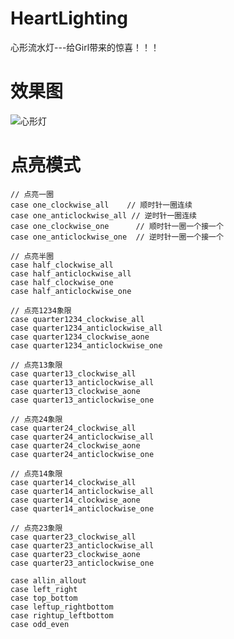 # HeartLighting
心形流水灯---给Girl带来的惊喜！！！

# 效果图
![心形灯](https://img2020.cnblogs.com/blog/775305/202111/775305-20211108175708776-1648080825.gif)  
# 点亮模式
    // 点亮一圈  
    case one_clockwise_all    // 顺时针一圈连续  
    case one_anticlockwise_all // 逆时针一圈连续  
    case one_clockwise_one      // 顺时针一圈一个接一个  
    case one_anticlockwise_one  // 逆时针一圈一个接一个  
    
    // 点亮半圈  
    case half_clockwise_all  
    case half_anticlockwise_all  
    case half_clockwise_one  
    case half_anticlockwise_one  
    
    // 点亮1234象限  
    case quarter1234_clockwise_all  
    case quarter1234_anticlockwise_all  
    case quarter1234_clockwise_aone  
    case quarter1234_anticlockwise_one  
    
    // 点亮13象限  
    case quarter13_clockwise_all  
    case quarter13_anticlockwise_all  
    case quarter13_clockwise_aone  
    case quarter13_anticlockwise_one  
    
    // 点亮24象限
    case quarter24_clockwise_all  
    case quarter24_anticlockwise_all  
    case quarter24_clockwise_aone  
    case quarter24_anticlockwise_one  
    
    // 点亮14象限
    case quarter14_clockwise_all  
    case quarter14_anticlockwise_all  
    case quarter14_clockwise_aone  
    case quarter14_anticlockwise_one  
    
    // 点亮23象限
    case quarter23_clockwise_all  
    case quarter23_anticlockwise_all  
    case quarter23_clockwise_aone  
    case quarter23_anticlockwise_one  
    
    case allin_allout  
    case left_right  
    case top_bottom  
    case leftup_rightbottom  
    case rightup_leftbottom  
    case odd_even  
